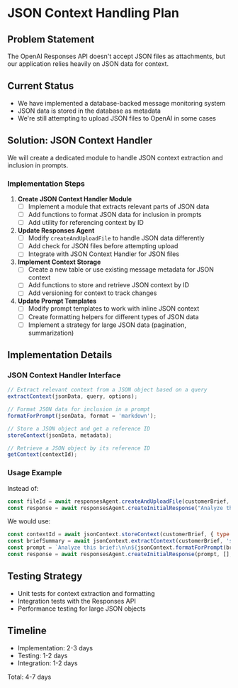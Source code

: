 # JSON Context Handling Plan

## Problem Statement
The OpenAI Responses API doesn't accept JSON files as attachments, but our application relies heavily on JSON data for context.

## Current Status
- We have implemented a database-backed message monitoring system
- JSON data is stored in the database as metadata
- We're still attempting to upload JSON files to OpenAI in some cases

## Solution: JSON Context Handler

We will create a dedicated module to handle JSON context extraction and inclusion in prompts.

### Implementation Steps

1. **Create JSON Context Handler Module**
   - [ ] Implement a module that extracts relevant parts of JSON data
   - [ ] Add functions to format JSON data for inclusion in prompts
   - [ ] Add utility for referencing context by ID

2. **Update Responses Agent**
   - [ ] Modify `createAndUploadFile` to handle JSON data differently
   - [ ] Add check for JSON files before attempting upload
   - [ ] Integrate with JSON Context Handler for JSON files

3. **Implement Context Storage**
   - [ ] Create a new table or use existing message metadata for JSON context
   - [ ] Add functions to store and retrieve JSON context by ID
   - [ ] Add versioning for context to track changes

4. **Update Prompt Templates**
   - [ ] Modify prompt templates to work with inline JSON context
   - [ ] Create formatting helpers for different types of JSON data
   - [ ] Implement a strategy for large JSON data (pagination, summarization)

## Implementation Details

### JSON Context Handler Interface
```javascript
// Extract relevant context from a JSON object based on a query
extractContext(jsonData, query, options);

// Format JSON data for inclusion in a prompt
formatForPrompt(jsonData, format = 'markdown');

// Store a JSON object and get a reference ID
storeContext(jsonData, metadata);

// Retrieve a JSON object by its reference ID
getContext(contextId);
```

### Usage Example
Instead of:
```javascript
const fileId = await responsesAgent.createAndUploadFile(customerBrief, `proposal-${proposalId}_brief.json`);
const response = await responsesAgent.createInitialResponse("Analyze this brief", [fileId], "sp_Brief_Analyzer");
```

We would use:
```javascript
const contextId = await jsonContext.storeContext(customerBrief, { type: 'brief', proposalId });
const briefSummary = await jsonContext.extractContext(customerBrief, 'summary');
const prompt = `Analyze this brief:\n\n${jsonContext.formatForPrompt(briefSummary)}`;
const response = await responsesAgent.createInitialResponse(prompt, [], "sp_Brief_Analyzer");
```

## Testing Strategy
- Unit tests for context extraction and formatting
- Integration tests with the Responses API
- Performance testing for large JSON objects

## Timeline
- Implementation: 2-3 days
- Testing: 1-2 days
- Integration: 1-2 days

Total: 4-7 days
